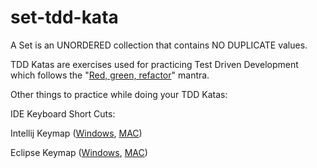 # set-tdd-kata

A Set is an UNORDERED collection that contains NO DUPLICATE values.


TDD Katas are exercises used for practicing Test Driven Development which follows the
"[Red, green, refactor](http://www.santeon.com/insight-blog/video-and-article/33-insight-blog/video-and-article/229-test-driven-development-red-green-refactor)"
mantra.


Other things to practice while doing your TDD Katas:

IDE Keyboard Short Cuts:

Intellij Keymap ([Windows](https://resources.jetbrains.com/assets/products/intellij-idea/IntelliJIDEA_ReferenceCard.pdf), [MAC](https://resources.jetbrains.com/assets/products/intellij-idea/IntelliJIDEA_ReferenceCard_mac.pdf))

Eclipse Keymap ([Windows](http://eclipse-tools.sourceforge.net/Keyboard_shortcuts_(3.0).pdf), [MAC](https://www.cheatography.com/ankushagarwal11/cheat-sheets/eclipse-mac-os-x/))
